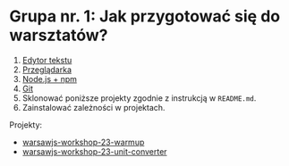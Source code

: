# Grupa nr. 1: Jak przygotować się do warsztatów?

1. [Edytor tekstu](/workshop-setup/partials/edytor-tekstu.html)
2. [Przeglądarka](/workshop-setup/partials/przegladarka.html)
3. [Node.js + npm](/workshop-setup/partials/node+npm.html)
4. [Git](/workshop-setup/partials/git-instalacja.html)
5. Sklonować poniższe projekty zgodnie z instrukcją w `README.md`.
6. Zainstalować zależności w projektach.

Projekty:

* [warsawjs-workshop-23-warmup][warmup]
* [warsawjs-workshop-23-unit-converter][converter]

[warmup]: https://github.com/rsp/warsawjs-workshop-23-warmup
[converter]: https://github.com/rsp/warsawjs-workshop-23-unit-converter
